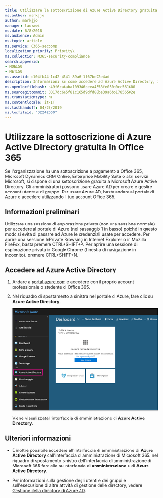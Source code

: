 ```yaml
---
title: Utilizzare la sottoscrizione di Azure Active Directory gratuita in Office 365
ms.author: markjjo
author: markjjo
manager: laurawi
ms.date: 6/8/2018
ms.audience: Admin
ms.topic: article
ms.service: O365-seccomp
localization_priority: Priority\
ms.collection: M365-security-compliance
search.appverid:
- MOE150
- MET150
ms.assetid: d104fb44-1c42-4541-89a6-1f67be22e4ad
description: Informazioni su come accedere ad Azure Active Directory, incluso nella sottoscrizione a pagamento a Office 365.
ms.openlocfilehash: c49f6ca6aba109346ceea4558fe050b0cc561600
ms.sourcegitcommit: 0017dc6a5f81c165d9dfd88be39a6bb17856582e
ms.translationtype: MT
ms.contentlocale: it-IT
ms.lasthandoff: 04/23/2019
ms.locfileid: "32242600"
---
```

# <a name="use-your-free-azure-active-directory-subscription-in-office-365"></a>Utilizzare la sottoscrizione di Azure Active Directory gratuita in Office 365

Se l'organizzazione ha una sottoscrizione a pagamento a Office 365, Microsoft Dynamics CRM Online, Enterprise Mobility Suite o altri servizi Microsoft, si dispone di una sottoscrizione gratuita a Microsoft Azure Active Directory. Gli amministratori possono usare Azure AD per creare e gestire account utente e di gruppo. Per usare Azure AD, basta andare al portale di Azure e accedere utilizzando il tuo account Office 365.
  
## <a name="before-you-begin"></a>Informazioni preliminari

Utilizzare una sessione di esplorazione privata (non una sessione normale) per accedere al portale di Azure (nel passaggio 1 in basso) poiché in questo modo si evita di passare ad Azure le credenziali usate per accedere. Per aprire una sessione InPrivate Browsing in Internet Explorer o in Mozilla FireFox, basta premere CTRL+SHIFT+P. Per aprire una sessione di esplorazione privata in Google Chrome (finestra di navigazione in incognito), premere CTRL+SHIFT+N.
  
## <a name="access-azure-active-directory"></a>Accedere ad Azure Active Directory

1. Andare a [portal.azure.com](https://portal.azure.com) e accedere con il proprio account professionale o studente di Office 365. 
    
2. Nel riquadro di spostamento a sinistra nel portale di Azure, fare clic su **Azure Active Directory**.
    
    ![Fare clic su Azure Active Directory nel riquadro di spostamento a sinistra nel portale di Azure.](media/97d2d72f-ac20-46ab-898c-851f6009b453.png)
  
    Viene visualizzata l'interfaccia di amministrazione di **Azure Active Directory**. 
    
## <a name="more-information"></a>Ulteriori informazioni

- È inoltre possibile accedere all'interfaccia di amministrazione di **Azure Active Directory** dall'interfaccia di amministrazione di Microsoft 365. nel riquadro di spostamento sinistro dell'interfaccia di amministrazione di Microsoft 365 fare clic su interfaccia di **amministrazione** \> di **Azure Active Directory**.
    
- Per informazioni sulla gestione degli utenti e dei gruppi e sull'esecuzione di altre attività di gestione delle directory, vedere [Gestione della directory di Azure AD](https://docs.microsoft.com/azure/active-directory/active-directory-administer).
